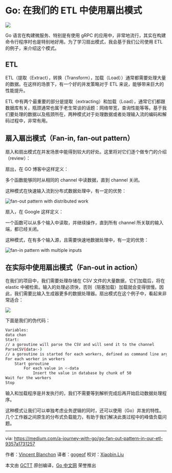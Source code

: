 # Go: 在我们的 ETL 中使用扇出模式

![](https://miro.medium.com/max/1400/1*r7OWMQAx6G2AGoKTXmHM6A.png)

Go 语言在构建微服务、特别是有使用 gRPC 的应用中，非常地流行，其实在构建命令行程序时也是特别地好用。为了学习扇出模式，我会基于我们公司使用 ETL 的例子，来介绍这个模式。

## ETL

ETL（提取（Extract），转换（Transform），加载（Load））通常都需要处理大量的数据。在这样的场景下，有一个好的并发策略对于 ETL 来说，能够带来巨大的性能提升。

ETL 中有两个最重要的部分是提取（extracting）和加载（Load），通常它们都跟数据库有关，瓶颈通常也属于老生常谈的话题：网络带宽，查询性能等等。基于我们要处理的数据以及瓶颈所在，两种模式对于处理数据或者处理输入流的编码和解码过程中，非常有用。

## 扇入扇出模式（Fan-in, fan-out pattern）

扇入和扇出模式在并发场景中能得到较大的好处。这里将对它们逐个做专门的介绍（review）：

扇出，在 GO 博客中这样定义：

多个函数能够同时从相同的 channel 中读数据，直到 channel 关闭。

这种模式在快速输入流到分布式数据处理中，有一定的优势：

![fan-out pattern with distributed work](https://miro.medium.com/max/754/1*pIc5IqD0qd6uPRVlrdzk5g.png)

扇入，在 Google 这样定义：

一个函数可以从多个输入中读取，并继续操作，直到所有 channel 所关联的输入端，都已经关闭。

这种模式，在有多个输入源，且需要快速地数据处理中，有一定的优势：

![fan-in pattern with multiple inputs](https://miro.medium.com/max/754/1*WAoD1zJQfzvGENSJPmd6SA.png)

## 在实际中使用扇出模式（Fan-out in action）

在我们的项目中，我们需要处理存储在 CSV 文件的大量数据，它们加载后，将在 elastic 中被检索。输入的处理必须快，否则（阻塞加载）加载就会变得很慢。因此，我们需要比输入生成器更多的数据处理器。扇出模式在这个例子中，看起来非常适合：

![](https://miro.medium.com/max/734/1*8K93LJ5t-4z8nEXoZWQdJg.png)

下面是我们的伪代码：

```bash
Variables:
data chan
Start:
// a goroutine will parse the CSV and will send it to the channel
ParseCSV(data<-)
// a goroutine is started for each workers, defined as command line arguments
For each worker in workers
    Start goroutine
        For each value in <-data
            Insert the value in database by chunk of 50
Wait for the workers
Stop
```

输入和加载程序是并发执行的，我们不需要等到解析完成后再开始启动数据处理程序。

这种模式让我们可以单独考虑业务逻辑的同时，还可以使用（Go）并发的特性。几个工作器之间原生的分布式负载能力，有助于我们解决此类过程中的峰值负载问题。

---
via: https://medium.com/a-journey-with-go/go-fan-out-pattern-in-our-etl-9357a1731257

作者：[Vincent Blanchon](https://medium.com/@blanchon.vincent)
译者：[gogeof](https://github.com/gogeof)
校对：[Xiaobin.Liu](https://github.com/lxbwolf)

本文由 [GCTT](https://github.com/studygolang/GCTT) 原创编译，[Go 中文网](https://studygolang.com/) 荣誉推出
